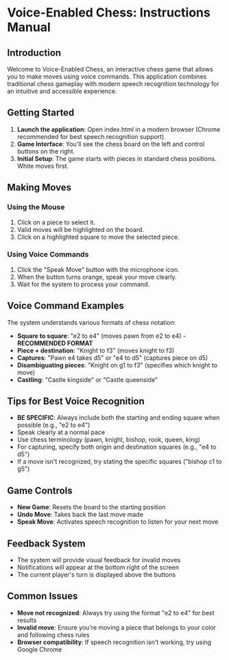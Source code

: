 # Voice-Enabled Chess: Instructions Manual

## Introduction

Welcome to Voice-Enabled Chess, an interactive chess game that allows you to make moves using voice commands. This application combines traditional chess gameplay with modern speech recognition technology for an intuitive and accessible experience.

## Getting Started

1. **Launch the application**: Open index.html in a modern browser (Chrome recommended for best speech recognition support).
2. **Game Interface**: You'll see the chess board on the left and control buttons on the right.
3. **Initial Setup**: The game starts with pieces in standard chess positions. White moves first.

## Making Moves

### Using the Mouse

1. Click on a piece to select it.
2. Valid moves will be highlighted on the board.
3. Click on a highlighted square to move the selected piece.

### Using Voice Commands

1. Click the "Speak Move" button with the microphone icon.
2. When the button turns orange, speak your move clearly.
3. Wait for the system to process your command.

## Voice Command Examples

The system understands various formats of chess notation:

- **Square to square**: "e2 to e4" (moves pawn from e2 to e4) - **RECOMMENDED FORMAT**
- **Piece + destination**: "Knight to f3" (moves knight to f3)
- **Captures**: "Pawn e4 takes d5" or "e4 to d5" (captures piece on d5)
- **Disambiguating pieces**: "Knight on g1 to f3" (specifies which knight to move)
- **Castling**: "Castle kingside" or "Castle queenside"

## Tips for Best Voice Recognition

- **BE SPECIFIC**: Always include both the starting and ending square when possible (e.g., "e2 to e4")
- Speak clearly at a normal pace
- Use chess terminology (pawn, knight, bishop, rook, queen, king)
- For capturing, specify both origin and destination squares (e.g., "e4 to d5")
- If a move isn't recognized, try stating the specific squares ("bishop c1 to g5")

## Game Controls

- **New Game**: Resets the board to the starting position
- **Undo Move**: Takes back the last move made
- **Speak Move**: Activates speech recognition to listen for your next move

## Feedback System

- The system will provide visual feedback for invalid moves
- Notifications will appear at the bottom right of the screen
- The current player's turn is displayed above the buttons

## Common Issues

- **Move not recognized**: Always try using the format "e2 to e4" for best results
- **Invalid move**: Ensure you're moving a piece that belongs to your color and following chess rules
- **Browser compatibility**: If speech recognition isn't working, try using Google Chrome
